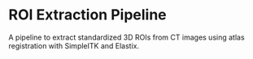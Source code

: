 # ROI Extraction Pipeline

A pipeline to extract standardized 3D ROIs from CT images using atlas registration with SimpleITK and Elastix.